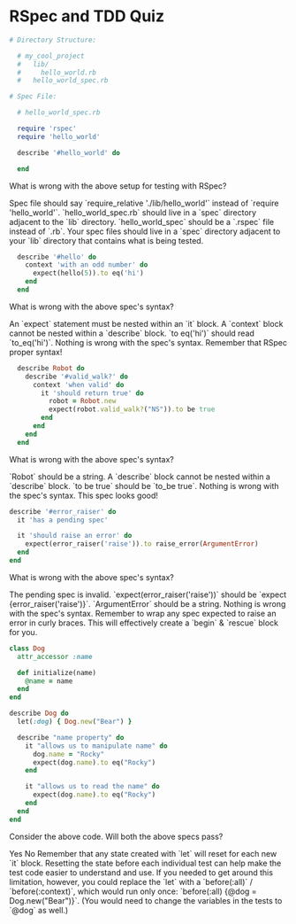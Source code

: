 # RSpec and TDD Quiz

```ruby
# Directory Structure:

  # my_cool_project
  #   lib/
  #     hello_world.rb
  #   hello_world_spec.rb

# Spec File:

  # hello_world_spec.rb

  require 'rspec'
  require 'hello_world'

  describe '#hello_world' do

  end
```

<quiz>
  <question>
    <p>What is wrong with the above setup for testing with RSpec?</p>
    <answer>Spec file should say `require_relative './lib/hello_world'` instead of `require 'hello_world'`.</answer>
    <answer correct>`hello_world_spec.rb` should live in a `spec` directory adjacent to the `lib` directory.</answer>
    <answer>`hello_world_spec` should be a `.rspec` file instead of `.rb`.</answer>
    <explanation>Your spec files should live in a `spec` directory adjacent to your `lib` directory that contains what is being tested.</explanation>
  </question>
</quiz>


```ruby
  describe '#hello' do
    context 'with an odd number' do
      expect(hello(5)).to eq('hi')
    end
  end
```

<quiz>
  <question>
    <p>What is wrong with the above spec's syntax?</p>
    <answer correct>An `expect` statement must be nested within an `it` block.</answer>
    <answer>A `context` block cannot be nested within a `describe` block.</answer>
    <answer>`to eq('hi')` should read `to_eq('hi')`.</answer>
    <answer>Nothing is wrong with the spec's syntax.</answer>
    <explanation>Remember that RSpec proper syntax!</explanation>
  </question>
</quiz>



```ruby
  describe Robot do
    describe '#valid_walk?' do
      context 'when valid' do
        it 'should return true' do
          robot = Robot.new
          expect(robot.valid_walk?("NS")).to be true
        end
      end
    end
  end
```

<quiz>
  <question>
    <p>What is wrong with the above spec's syntax?</p>
    <answer>`Robot` should be a string.</answer>
    <answer>A `describe` block cannot be nested within a `describe` block.</answer>
    <answer>`to be true` should be `to_be true`.</answer>
    <answer correct>Nothing is wrong with the spec's syntax.</answer>
    <explanation>This spec looks good!</explanation>
  </question>
</quiz>



```ruby
describe '#error_raiser' do
  it 'has a pending spec'

  it 'should raise an error' do
    expect(error_raiser('raise')).to raise_error(ArgumentError)
  end
end
```

<quiz>
  <question>
    <p>What is wrong with the above spec's syntax?</p>
    <answer>The pending spec is invalid.</answer>
    <answer correct>`expect(error_raiser('raise'))` should be `expect {error_raiser('raise')}`.</answer>
    <answer>`ArgumentError` should be a string.</answer>
    <answer>Nothing is wrong with the spec's syntax.</answer>
    <explanation>Remember to wrap any spec expected to raise an error in curly braces. This will effectively create a `begin` & `rescue` block for you.</explanation>
  </question>
</quiz>



```ruby
class Dog
  attr_accessor :name

  def initialize(name)
    @name = name
  end
end

describe Dog do
  let(:dog) { Dog.new("Bear") }

  describe "name property" do
    it "allows us to manipulate name" do
      dog.name = "Rocky"
      expect(dog.name).to eq("Rocky")
    end

    it "allows us to read the name" do
      expect(dog.name).to eq("Rocky")
    end
  end
end
```

<quiz>
  <question>
    <p>Consider the above code. Will both the above specs pass?</p>
    <answer>Yes</answer>
    <answer correct>No</answer>
    <explanation>Remember that any state created with `let` will reset for each new `it` block. Resetting the state before each individual test can help make the test code easier to understand and use. If you needed to get around this limitation, however, you could replace the `let` with a `before(:all)` / `before(:context)`, which would run only once: `before(:all) {@dog = Dog.new("Bear")}`. (You would need to change the variables in the tests to `@dog` as well.)</explanation>
  </question>
</quiz>